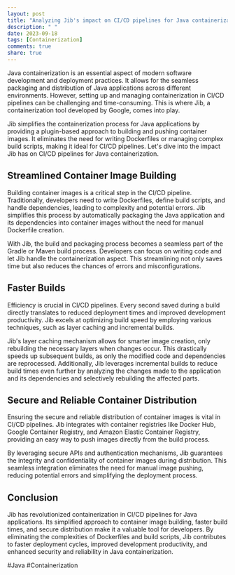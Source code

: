 ```yaml
---
layout: post
title: "Analyzing Jib's impact on CI/CD pipelines for Java containerization"
description: " "
date: 2023-09-18
tags: [Containerization]
comments: true
share: true
---
```


Java containerization is an essential aspect of modern software development and deployment practices. It allows for the seamless packaging and distribution of Java applications across different environments. However, setting up and managing containerization in CI/CD pipelines can be challenging and time-consuming. This is where Jib, a containerization tool developed by Google, comes into play.

Jib simplifies the containerization process for Java applications by providing a plugin-based approach to building and pushing container images. It eliminates the need for writing Dockerfiles or managing complex build scripts, making it ideal for CI/CD pipelines. Let's dive into the impact Jib has on CI/CD pipelines for Java containerization.

## Streamlined Container Image Building

Building container images is a critical step in the CI/CD pipeline. Traditionally, developers need to write Dockerfiles, define build scripts, and handle dependencies, leading to complexity and potential errors. Jib simplifies this process by automatically packaging the Java application and its dependencies into container images without the need for manual Dockerfile creation.

With Jib, the build and packaging process becomes a seamless part of the Gradle or Maven build process. Developers can focus on writing code and let Jib handle the containerization aspect. This streamlining not only saves time but also reduces the chances of errors and misconfigurations.

## Faster Builds

Efficiency is crucial in CI/CD pipelines. Every second saved during a build directly translates to reduced deployment times and improved development productivity. Jib excels at optimizing build speed by employing various techniques, such as layer caching and incremental builds.

Jib's layer caching mechanism allows for smarter image creation, only rebuilding the necessary layers when changes occur. This drastically speeds up subsequent builds, as only the modified code and dependencies are reprocessed. Additionally, Jib leverages incremental builds to reduce build times even further by analyzing the changes made to the application and its dependencies and selectively rebuilding the affected parts.

## Secure and Reliable Container Distribution

Ensuring the secure and reliable distribution of container images is vital in CI/CD pipelines. Jib integrates with container registries like Docker Hub, Google Container Registry, and Amazon Elastic Container Registry, providing an easy way to push images directly from the build process.

By leveraging secure APIs and authentication mechanisms, Jib guarantees the integrity and confidentiality of container images during distribution. This seamless integration eliminates the need for manual image pushing, reducing potential errors and simplifying the deployment process.

## Conclusion

Jib has revolutionized containerization in CI/CD pipelines for Java applications. Its simplified approach to container image building, faster build times, and secure distribution make it a valuable tool for developers. By eliminating the complexities of Dockerfiles and build scripts, Jib contributes to faster deployment cycles, improved development productivity, and enhanced security and reliability in Java containerization.

#Java #Containerization
